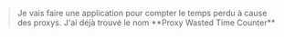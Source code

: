 <blockquote>
 Je vais faire une application pour compter le temps perdu à cause des proxys.
 J'ai déjà trouvé le nom **Proxy Wasted Time Counter**
</blockquote>